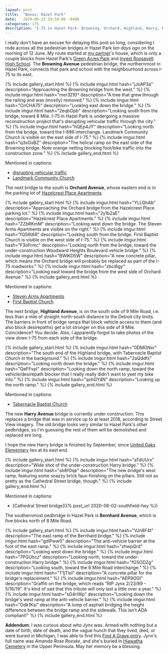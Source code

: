 ```yaml
---
layout: post
title:  "Bonus: Hazel Park"
date:   2020-06-22 19:50:00 -0400
categories: i75
description: "I-75 in Hazel Park: Browning, Orchard, Highland, Harry, Bernhard"
---
```


I really don't have an excuse for delaying this post so long, considering I 
rode across all the pedestrian bridges in Hazel Park *ten days ago* on 
the morning of 12 June. My route started at [my partner]'s house, which is 
only a couple blocks from Hazel Park's [Green Acres Park] and 
[Invest Roosevelt High School]. The **Browning Avenue** pedestrian bridge, 
the northernmost in Hazel Park, connects that park and school with the 
neighbourhood across I-75 to its east.

[my partner]: https://twitter.com/fishsummitTV
[Green Acres Park]: http://oaklandcounty115.com/2018/10/24/explore-green-acres-park-in-hazel-park/
[Invest Roosevelt High School]: https://www.hazelparkschools.org/schools/programs/invest-roosevelt-alternative-high-school/

<!-- fold -->

{% include gallery_start.html %}
{% include imgur.html 
  hash="jJsAP3a" 
  description="Approaching the Browning bridge from the west." %}
{% include imgur.html 
  hash="mer3Zf0" 
  description="A tree that grew through the railing and was (mostly) removed." %}
{% include imgur.html
  hash="CnCHA75"
  description="Looking east down the bridge." %}
{% include imgur.html 
  hash="2eqbOpb"
  description="Looking south from the bridge, toward 8 Mile. I-75 in Hazel Park is undergoing a massive reconstruction project that's disrupting vehicular traffic through the city." %}
{% include imgur.html 
  hash="hQEp4JY" 
  description="Looking north from the bridge, toward the I-696 interchange. Landmark Community Church is visible on the east side of I-75." %}
{% include imgur.html 
  hash="q3xGsBZ" 
  description="The helical ramp on the east side of the Browning bridge. Note orange netting blocking foot/bike traffic into the construction zone." %}
{% include gallery_end.html %}

Mentioned in captions: 
* [disrupting vehicular traffic](https://www.clickondetroit.com/traffic/2020/03/04/i-75-bridge-demolitions-expected-to-cause-traffic-jams-travel-issues-in-hazel-park/)
* [Landmark Community Church](http://www.landmarkcommunity.org/)

The next bridge to the south is **Orchard Avenue**, whose eastern end is 
in the parking lot of [Hazelcrest Place Apartments]. 

[Hazelcrest Place Apartments]: https://www.apartmentguide.com/apartments/Michigan/Hazel-Park/Hazelcrest-Place-Apartments/100034455/

{% include gallery_start.html %}
{% include imgur.html 
  hash="YLLQhAb" 
  description="Approaching the Orchard bridge from the Hazelcrest Place parking lot." %}
{% include imgur.html 
  hash="2y1b2aE" 
  description="Hazelcrest Place Apartments." %}
{% include imgur.html 
  hash="ZZbRKmM" 
  description="Looking west down the bridge. The Steven Arms Apartments are visible on the right." %}
{% include imgur.html
  hash="fQ56IAR"
  description="Looking south from the bridge. First Baptist Church is visible on the west side of I-75." %}
{% include imgur.html 
  hash="F3oFrmc"
  description="Looking north from the bridge, toward the under-construction Woodward Heights Boulevard vehicle bridge." %}
  {% include imgur.html
  hash="BWlKD5W"
  description="A new concrete pillar, which means the Orchard bridge will probably be replaced as part of the I-75 roadworks." %}
{% include imgur.html 
  hash="zbci6gy" 
  description="Looking east toward the bridge from the west side of Orchard Avenue." %}
{% include gallery_end.html %}

Mentioned in captions:
* [Steven Arms Apartments](https://goo.gl/maps/jhFmQBLEtkB5p4uHA)
* [First Baptist Church](https://fbchazelpark.com/)

The next bridge, **Highland Avenue**, is on the south side of 9 Mile Road, 
i.e. less than a mile 
of straight north-south distance to the Detroit city limits. The barriers 
in front of bridge ramps that block vehicle access to them (and also block 
desirepaths) get a lot stronger on this side of 9 Mile. Coincidence? You 
decide. Also, I apparently forgot to take photos of the view down I-75 
from each side of the bridge.

{% include gallery_start.html %}
{% include imgur.html 
  hash="0DMGNxr" 
  description="The south end of the Highland bridge, with Tabernacle Baptist Church in the background." %}
{% include imgur.html 
  hash="2aQddfx" 
  description="Looking north down the bridge." %}
{% include imgur.html
  hash="QeFFvpI"
  description="Looking down the north ramp, toward the vehicle/desirepath blocker that I really really didn't want to yeet my bike into." %}
{% include imgur.html 
  hash="qvhGY4N"
  description="Looking up the north ramp." %}
{% include gallery_end.html %}

Mentioned in captions:
* [Tabernacle Baptist Church](http://www.tbchp.org/)

The new **Harry Avenue** bridge is currently under construction. This replaces 
a bridge that was in service up to at least 2018, according to Street View imagery. The old bridge looks very similar to Hazel Park's other pedbridges, 
so I'm guessing the rest of them will be demolished and replaced ere long.

I hope the new Harry bridge is finished by September, since 
[United Oaks Elementary] lies at its east end.

[United Oaks Elementary]: https://www.hazelparkschools.org/schools/elementary/united-oaks-elementary/

{% include gallery_start.html %}
{% include imgur.html 
  hash="aTdUUrx" 
  description="Wide shot of the under-construction Harry bridge." %}
{% include imgur.html 
  hash="sb8fOqe" 
  description="The new bridge's west ramp, featuring some snazzy brick faux-finishing on the pillars. Still not as pretty as the Cathedral Street bridge, though." %}
{% include gallery_end.html %}

Mentioned in captions:
* [Cathedral Street bridge]({% post_url 2020-06-02-southfield-fwy %})

The southernmost pedbridge in Hazel Park is **Bernhard Avenue**, which is 
five blocks north of 8 Mile Road.

{% include gallery_start.html %}
{% include imgur.html 
  hash="VJn8F4t" 
  description="The east ramp of the Bernhard bridge." %}
{% include imgur.html 
  hash="gdlPww0" 
  description="The anti-vehicle barrier at the foot of the east ramp." %}
{% include imgur.html 
  hash="zhwpQrd" 
  description="Looking west down the bridge." %}
{% include imgur.html
  hash="7PGUhcz"
  description="Looking north, toward the under-construction Harry bridge." %}
{% include imgur.html 
  hash="fGSODZg"
  description="Looking south, toward the 8 Mile Road interchange." %}
{% include imgur.html 
  hash="T1jTloI"
  description="A concrete pillar for the bridge's replacement." %}
{% include imgur.html 
  hash="AEP9OGI"
  description="Graffiti on the bridge, which reads &ldquo;RIP Jynx 2/23/89 - 5/16/19&rdquo;. It's kind of sad that this tribute will only last a little over a year." %}
{% include imgur.html 
  hash="sG4riWp"
  description="Looking down the bridge's west ramp at the anti-vehicle barrier." %}
{% include imgur.html 
  hash="Odk1Ksi"
  description="A lump of asphalt bridging the height difference between the bridge ramp and the sidewalk. This isn't ADA compliant!" %}
{% include gallery_end.html %}

**Addendum**: I was curious about who *Jynx* was. Armed with nothing but a 
date of birth, date of death, and the vague hunch that they lived, died, or 
were buried in Michigan, I was able to find this [Find A Grave entry]. 
Jynx's full name was *Amanda Rose Roeske*, and she's buried in [Hiawatha Cemetery]
in the Upper Peninsula. May her memory be a blessing.

[Find A Grave entry]: https://www.findagrave.com/memorial/203751536/amanda-rose-roeske
[Hiawatha Cemetery]: https://www.findagrave.com/cemetery/702/hiawatha-cemetery